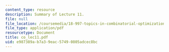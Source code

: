 ```yaml
---
content_type: resource
description: Summary of Lecture 11.
file: null
file_location: /coursemedia/18-997-topics-in-combinatorial-optimization-spring-2004/e987389ab7a39eac57490805adcec8bc_co_lec11.pdf
file_type: application/pdf
resourcetype: Document
title: co_lec11.pdf
uid: e987389a-b7a3-9eac-5749-0805adcec8bc
---
```

